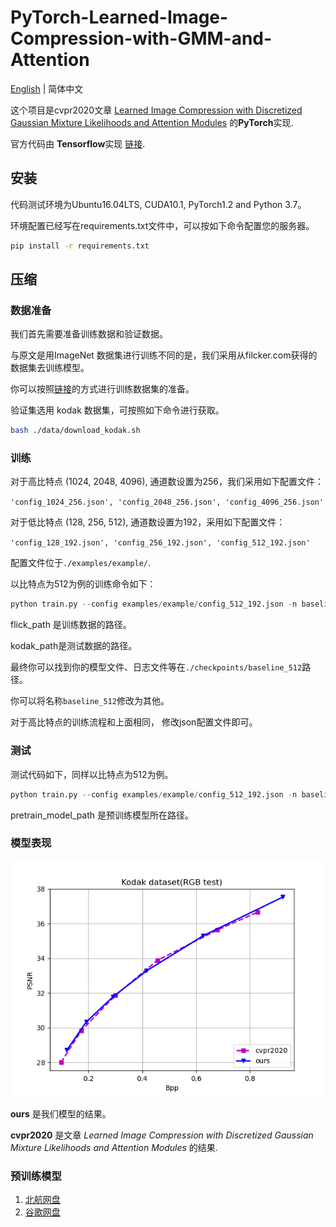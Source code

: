 # PyTorch-Learned-Image-Compression-with-GMM-and-Attention

[English](README.md) | 简体中文

这个项目是cvpr2020文章 [Learned Image Compression with Discretized Gaussian Mixture Likelihoods and Attention Modules](https://openaccess.thecvf.com/content_CVPR_2020/papers/Cheng_Learned_Image_Compression_With_Discretized_Gaussian_Mixture_Likelihoods_and_Attention_CVPR_2020_paper.pdf) 的**PyTorch**实现.

官方代码由 **Tensorflow**实现 [链接](https://github.com/ZhengxueCheng/Learned-Image-Compression-with-GMM-and-Attention).

## 安装

代码测试环境为Ubuntu16.04LTS, CUDA10.1, PyTorch1.2 and Python 3.7。

环境配置已经写在requirements.txt文件中，可以按如下命令配置您的服务器。

```sh
pip install -r requirements.txt
```

## 压缩

### 数据准备

我们首先需要准备训练数据和验证数据。

与原文是用ImageNet 数据集进行训练不同的是，我们采用从filcker.com获得的数据集去训练模型。

你可以按照[链接](https://github.com/liujiaheng/CompressionData)的方式进行训练数据集的准备。

验证集选用 kodak 数据集，可按照如下命令进行获取。

```sh
bash ./data/download_kodak.sh
```

### 训练

对于高比特点 (1024, 2048, 4096), 通道数设置为256，我们采用如下配置文件：

`'config_1024_256.json', 'config_2048_256.json', 'config_4096_256.json'`

对于低比特点 (128, 256, 512), 通道数设置为192，采用如下配置文件：

`'config_128_192.json', 'config_256_192.json', 'config_512_192.json'`

配置文件位于`./examples/example/`.

以比特点为512为例的训练命令如下：

```python
python train.py --config examples/example/config_512_192.json -n baseline_512 --train flick_path --val kodak_path
```

flick_path 是训练数据的路径。

kodak_path是测试数据的路径。

最终你可以找到你的模型文件、日志文件等在`./checkpoints/baseline_512`路径。

你可以将名称`baseline_512`修改为其他。

对于高比特点的训练流程和上面相同， 修改json配置文件即可。

### 测试

测试代码如下，同样以比特点为512为例。

```python
python train.py --config examples/example/config_512_192.json -n baseline_512 --train flick_path --val kodak_path --pretrain pretrain_model_path --test
```

pretrain_model_path 是预训练模型所在路径。

### 模型表现

![pic1](./pic/pic1.png)

**ours** 是我们模型的结果。

**cvpr2020** 是文章 *Learned Image Compression with Discretized Gaussian Mixture Likelihoods and Attention Modules* 的结果.

### 预训练模型

1. [北航网盘](https://bhpan.buaa.edu.cn/link/AA385A89B32CAB494D8887642B79D3AE36)
2. [谷歌网盘](https://drive.google.com/drive/folders/1sm3WYVMFouureiipyT3uoERSeiJcetFl?usp=sharing%7D)
